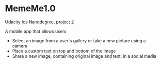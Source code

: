 # MemeMe1.0
Udacity Ios Nanodegree, project 2

A mobile app that allows users 
 * Select an image from a user's gallery or take a new picture using a camera
 * Place a custom text on top and bottom of the image
 * Share a new image, containing original image and text, in a social media
